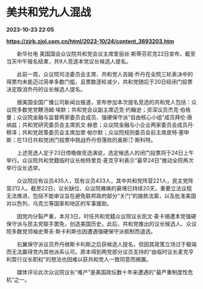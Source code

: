 # 美共和党九人混战

**2023-10-23 22:05**

**https://zjrb.zjol.com.cn/html/2023-10/24/content_3693203.htm**

　　新华社电 美国国会众议院共和党会议主席爱丽丝·斯蒂芬尼克22日宣布，截至当天中午报名结束，共9人竞逐本党议长候选人提名。

　　此前一周，众议院司法委员会主席、共和党人吉姆·乔丹在全院三轮表决中的得票均未能迈过简单多数门槛，且票数逐轮减少，共和党随后于20日经闭门投票决定取消乔丹的议长候选人提名。

　　据美国全国广播公司新闻台报道，宣布参加本次提名竞选的共和党人包括：众议院多数党党鞭汤姆·埃默；共和党会议副主席迈克·约翰逊；资深议员杰克·伯格曼；众议院金融与监督两家委员会成员、强硬保守派“自由核心小组”成员拜伦·唐纳兹；共和党研究委员会主席凯文·赫恩；众议院金融与小企业两家委员会成员丹·穆泽；共和党政策委员会主席加里·帕尔默；众议院规则委员会前主席皮特·塞申斯；在13日共和党闭门投票中挑战乔丹但落败的奥斯汀·斯科特。

　　上述竞选人定于23日傍晚做竞选演说，选定候选人的闭门投票将于24日上午举行。众议院共和党籍临时议长帕特里克·麦克亨利表示“最早24日”推动全院再次举行议长选举。

　　众议院应有议员435人，现有议员433人，其中共和党阵营221人，民主党阵营212人。截至22日，议长缺位、众议院瘫痪的窘境已持续20天，重要立法议程无法推进，包括不能审议旨在避免联邦政府部分“关门”的拨款法案，以及批准美国对以色列、乌克兰等国家和地区的军事援助。

　　因党内分裂严重，本月3日，时任共和党籍众议院议长凯文·麦卡锡遭本党强硬保守派与民主党联手罢免，创造美国历史。此后，共和党推出的议长候选人、众议院多数党领袖史蒂夫·斯卡利斯也因遭遇强硬保守派抵制而退选。

　　右翼保守派议员乔丹继斯卡利斯之后获候选人提名，但因其政策立场过于极端而无法赢得党内其他派系认可。原本得到两党部分议员支持的“由临时议长麦克亨利暂行议长职权”的想法也因难以获共和党人一致同意而搁置。

　　媒体评论此次众议院议长“难产”是美国政坛数十年来遭遇的“最严重制度性危机”之一。